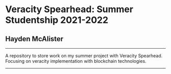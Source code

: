 # Veracity Spearhead: Summer Studentship 2021-2022
## Hayden McAlister
---
A repository to store work on my summer project with Veracity Spearhead. Focusing on veracity implementation with blockchain technologies.

---